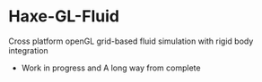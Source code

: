 Haxe-GL-Fluid
=============

Cross platform openGL grid-based fluid simulation with rigid body integration


- Work in progress and A long way from complete
